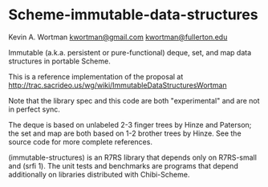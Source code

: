 Scheme-immutable-data-structures
================================

Kevin A. Wortman
kwortman@gmail.com
kwortman@fullerton.edu

Immutable (a.k.a. persistent or pure-functional) deque, set, and map data structures in portable Scheme.

This is a reference implementation of the proposal at
http://trac.sacrideo.us/wg/wiki/ImmutableDataStructuresWortman

Note that the library spec and this code are both "experimental" and are not in perfect sync.

The deque is based on unlabeled 2-3 finger trees by Hinze and Paterson; the set and map are both based on 1-2 brother trees by Hinze. See the source code for more complete references.

(immutable-structures) is an R7RS library that depends only on R7RS-small and (srfi 1). The unit tests and benchmarks are programs that depend additionally on libraries distributed with Chibi-Scheme.
